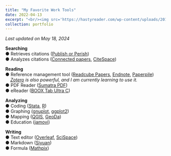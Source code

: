 ```yaml
---
title: "My Favorite Work Tools"
date: 2022-04-13
excerpt: "<br/><img src='https://hastyreader.com/wp-content/uploads/2019/09/I-know-nothing-so-i-cannot-be-wise-1.png'>" 
collection: portfolio
---
```


*Last updated on May 18, 2024*

**Searching** <br />
● Retrieves citations (<a href="https://harzing.com/resources/publish-or-perish" target="_blank">Publish or Perish</a>) <br /> 
● Analyzes citations (<a href="https://www.connectedpapers.com/" target="_blank">Connected papers</a>, <a href="https://citespace.podia.com/" target="_blank">CiteSpace</a>) <br /> 

**Reading** <br />
● Reference management tool (<a href="https://www.papersapp.com/" target="_blank">Readcube Papers</a>, <a href="https://endnote.com/" target="_blank">Endnote</a>, <a href="https://paperpile.com/" target="_blank">Paperpile</a>) <br /> 
  &nbsp; &nbsp; *<a href="https://www.zotero.org/" target="_blank">Zotero</a> is also powerful, and I am currently learning to use it.* <br /> 
● PDF Reader (<a href="https://www.sumatrapdfreader.org/free-pdf-reader" target="_blank">Sumatra PDF</a>) <br /> 
● eReader (<a href="https://shop.boox.com/products/tabultrac" target="_blank">BOOX Tab Ultra C</a>) <br />  

**Analyzing** <br />
● Coding (<a href="https://www.stata.com/" target="_blank">Stata</a>, <a href="https://www.r-project.org/" target="_blank">R</a>) <br /> 
● Graphing (<a href="http://www.gnuplot.info/" target="_blank">gnuplot</a>, <a href="https://ggplot2.tidyverse.org/" target="_blank">ggplot2</a>) <br />
● Mapping (<a href="https://qgis.org/ja/site/index.html#" target="_blank">QGIS</a>, <a href="https://geodacenter.github.io/" target="_blank">GeoDa</a>) <br /> 
● Education (<a href="https://www.jamovi.org/" target="_blank">jamovi</a>) <br /> 

**Writing** <br />
● Text editor (<a href="https://ja.overleaf.com/" target="_blank">Overleaf</a>, <a href="https://typeset.io/" target="_blank">SciSpace</a>) <br /> 
● Markdown (<a href="https://b3log.org/siyuan/en/" target="_blank">Siyuan</a>) <br />
● Formula (<a href="https://mathpix.com/" target="_blank">Mathpix</a>) <br />  


